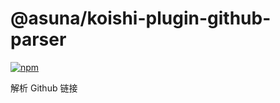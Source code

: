 # @asuna/koishi-plugin-github-parser

[![npm](https://img.shields.io/npm/v/@asuna/koishi-plugin-github-parser?style=flat-square)](https://www.npmjs.com/package/@asuna/koishi-plugin-github-parser)

解析 Github 链接
